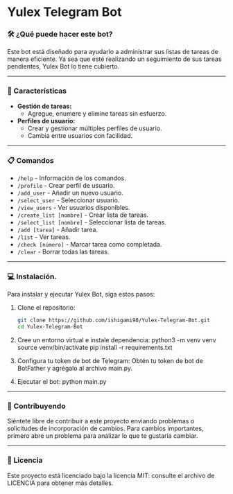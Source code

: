 # Yulex Telegram Bot

### 🛠️ ¿Qué puede hacer este bot?

Este bot está diseñado para ayudarlo a administrar sus listas de tareas de manera eficiente. Ya sea que esté realizando un seguimiento de sus tareas pendientes, Yulex Bot lo tiene cubierto.

---

### 🚀 Características

- **Gestión de tareas:** 
  - Agregue, enumere y elimine tareas sin esfuerzo.
- **Perfiles de usuario:**
  - Crear y gestionar múltiples perfiles de usuario.
  - Cambia entre usuarios con facilidad.

---

### 📋 Comandos

- `/help` - Información de los comandos.
- `/profile` - Crear perfil de usuario.
- `/add_user` - Añadir un nuevo usuario.
- `/select_user` - Seleccionar usuario.
- `/view_users` - Ver usuarios disponibles.
- `/create_list [nombre]` - Crear lista de tareas.
- `/select_list [nombre]` - Seleccionar lista de tareas.
- `/add [tarea]` - Añadir tarea.
- `/list` - Ver tareas.
- `/check [número]` - Marcar tarea como completada.
- `/clear` - Borrar todas las tareas.

---

### 💻 Instalación.

Para instalar y ejecutar Yulex Bot, siga estos pasos:

1. Clone el repositorio:

   ```bash
   git clone https://github.com/ishigami98/Yulex-Telegram-Bot.git
   cd Yulex-Telegram-Bot

2. Cree un entorno virtual e instale dependencia:
   python3 -m venv venv
   source venv/bin/activate
   pip install -r requirements.txt

3. Configura tu token de bot de Telegram:
   Obtén tu token de bot de BotFather y agrégalo al archivo main.py.

4. Ejecutar el bot:
   python main.py

---

### 👥 Contribuyendo
Siéntete libre de contribuir a este proyecto enviando problemas o solicitudes de incorporación de cambios. Para cambios importantes, primero abre un problema para analizar lo que te gustaría cambiar.

---

### 📄 Licencia
Este proyecto está licenciado bajo la licencia MIT: consulte el archivo de LICENCIA para obtener más detalles.